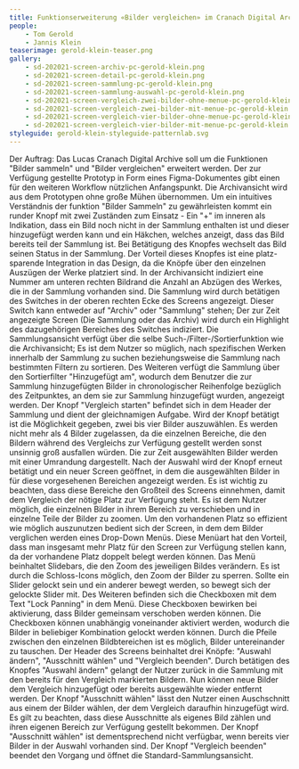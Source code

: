 ```yaml
---
title: Funktionserweiterung «Bilder vergleichen» im Cranach Digital Archive
people:
    - Tom Gerold
    - Jannis Klein
teaserimage: gerold-klein-teaser.png
gallery:
    - sd-202021-screen-archiv-pc-gerold-klein.png
    - sd-202021-screen-detail-pc-gerold-klein.png
    - sd-202021-screen-sammlung-pc-gerold-klein.png
    - sd-202021-screen-sammlung-auswahl-pc-gerold-klein.png
    - sd-202021-screen-vergleich-zwei-bilder-ohne-menue-pc-gerold-klein.png
    - sd-202021-screen-vergleich-zwei-bilder-mit-menue-pc-gerold-klein.png
    - sd-202021-screen-vergleich-vier-bilder-ohne-menue-pc-gerold-klein.png
    - sd-202021-screen-vergleich-vier-bilder-mit-menue-pc-gerold-klein.png
styleguide: gerold-klein-styleguide-patternlab.svg
---
```



Der Auftrag: Das Lucas Cranach Digital Archive soll um die Funktionen "Bilder sammeln" und "Bilder vergleichen" erweitert werden. Der zur Verfügung gestellte Prototyp in Form eines Figma-Dokumentes gibt einen für den weiteren Workflow nützlichen Anfangspunkt. Die Archivansicht wird aus dem Prototypen ohne große Mühen übernommen. 
Um ein intuitives Verständnis der funktion "Bilder Sammeln" zu gewährleisten kommt ein runder Knopf mit zwei Zuständen zum Einsatz - Ein "+" im inneren als Indikation, dass ein Bild noch nicht in der Sammlung enthalten ist und dieser hinzugefügt werden kann und ein Häkchen, welches anzeigt, dass das Bild bereits teil der Sammlung ist. Bei Betätigung des Knopfes wechselt das Bild seinen Status in der Sammlung. Der Vorteil dieses Knopfes ist eine platz-sparende Integration in das Design, da die Knöpfe über den einzelnen Auszügen der Werke platziert sind. In der Archivansicht indiziert eine Nummer am unteren rechten Bildrand die Anzahl an Abzügen des Werkes, die in der Sammlung vorhanden sind. Die Sammlung wird durch betätigen des Switches in der oberen rechten Ecke des Screens angezeigt. Dieser Switch kann entweder auf "Archiv" oder "Sammlung" stehen; Der zur Zeit angezeigte Screen (Die Sammlung oder das Archiv) wird durch ein Highlight des dazugehörigen Bereiches des Switches indiziert.
Die Sammlungsansicht verfügt über die selbe Such-/Filter-/Sortierfunktion wie die Archivansicht; Es ist dem Nutzer so müglich, nach spezifischen Werken innerhalb der Sammlung zu suchen beziehungsweise die Sammlung nach bestimmten Filtern zu sortieren. Des Weiteren verfügt die Sammlung über den Sortierfilter "Hinzugefügt am", wodurch dem Benutzer die zur Sammlung hinzugefügten Bilder in chronologischer Reihenfolge bezüglich des Zeitpunktes, an dem sie zur Sammlung hinzugefügt wurden, angezeigt werden. 
Der Knopf "Vergleich starten" befindet sich in dem Header der Sammlung und dient der gleichnamigen Aufgabe. Wird der Knopf betätigt ist die Möglichkeit gegeben, zwei bis vier Bilder auszuwählen. Es werden nicht mehr als 4 Bilder zugelassen, da die einzelnen Bereiche, die den Bildern während des Vergleichs zur Verfügung gestellt werden sonst unsinnig groß ausfallen würden. Die zur Zeit ausgewählten Bilder werden mit einer Umrandung dargestellt. Nach der Auswahl wird der Knopf erneut betätigt und ein neuer Screen geöffnet, in dem die ausgewählten Bilder in für diese vorgesehenen Bereichen angezeigt werden. Es ist wichtig zu beachten, dass diese Bereiche den Großteil des Screens einnehmen, damit dem Vergleich der nötige Platz zur Verfügung steht. Es ist dem Nutzer möglich, die einzelnen Bilder in ihrem Bereich zu verschieben und in einzelne Teile der Bilder zu zoomen. Um den vorhandenen Platz so effizient wie möglich auszunutzen bedient sich der Screen, in dem dem Bilder verglichen werden eines Drop-Down Menüs. Diese Menüart hat den Vorteil, dass man insgesamt mehr Platz für den Screen zur Verfügung stellen kann, da der vorhandene Platz doppelt belegt werden können. 
Das Menü beinhaltet Slidebars, die den Zoom des jeweiligen Bildes verändern. Es ist durch die Schloss-Icons möglich, den Zoom der Bilder zu sperren. Sollte ein Slider gelockt sein und ein anderer bewegt werden, so bewegt sich der gelockte Slider mit. Des Weiteren befinden sich die Checkboxen mit dem Text "Lock Panning" in dem Menü. Diese Checkboxen bewirken bei aktivierung, dass Bilder gemeinsam verschoben werden können. Die Checkboxen können unabhängig voneinander aktiviert werden, wodurch die Bilder in beliebiger Kombination gelockt werden können. Durch die Pfeile zwischen den einzelnen Bildbtereichen ist es möglich, Bilder untereinander zu tauschen.
Der Header des Screens beinhaltet drei Knöpfe: "Auswahl ändern", "Ausschnitt wählen" und "Vergleich beenden". Durch betätigen des Knopfes "Auswahl ändern" gelangt der Nutzer zurück in die Sammlung mit den bereits für den Vergleich markierten Bildern. Nun können neue Bilder dem Vergleich hinzugefügt oder bereits ausgewählte wieder entfernt werden. Der Knopf "Ausschnitt wählen" lässt den Nutzer einen Auschschnitt aus einem der Bilder wählen, der dem Vergleich daraufhin hinzugefügt wird. Es gilt zu beachten, dass diese Ausschnitte als eigenes Bild zählen und ihren eigenen Bereich zur Verfügung gestellt bekommen. Der Knopf "Ausschnitt wählen" ist dementsprechend nicht verfügbar, wenn bereits vier Bilder in der Auswahl vorhanden sind. Der Knopf "Vergleich beenden" beendet den Vorgang und öffnet die Standard-Sammlungsansicht.
